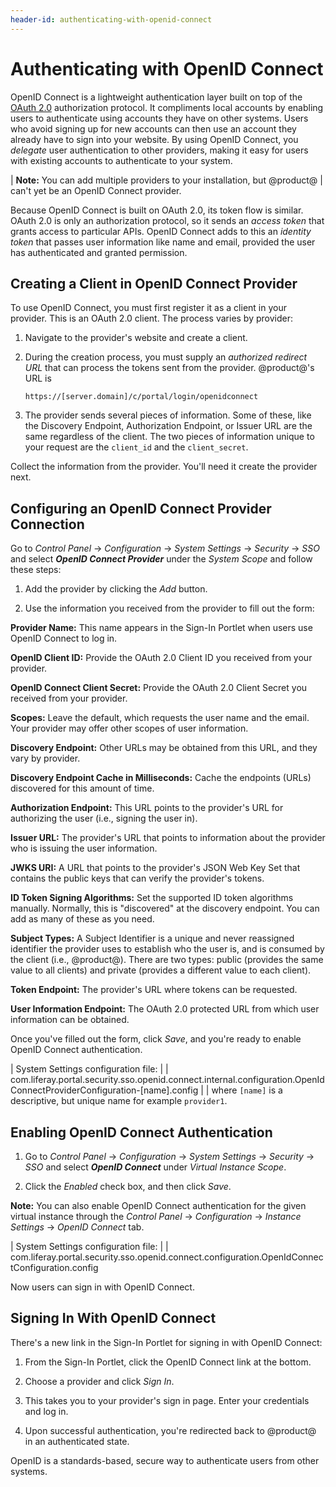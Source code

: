 ```yaml
---
header-id: authenticating-with-openid-connect
---
```


# Authenticating with OpenID Connect

OpenID Connect is a lightweight authentication layer built on top of the 
[OAuth 2.0](/docs/7-2/deploy/-/knowledge_base/d/oauth-2-0) 
authorization protocol. It compliments local accounts by enabling users to
authenticate using accounts they have on other systems. Users who avoid signing
up for new accounts can then use an account they already have to sign into your
website. By using OpenID Connect, you *delegate* user authentication to other
providers, making it easy for users with existing accounts to authenticate to
your system. 

| **Note:** You can add multiple providers to your installation, but @product@
| can't yet be an OpenID Connect provider.

Because OpenID Connect is built on OAuth 2.0, its token flow is similar. OAuth
2.0 is only an authorization protocol, so it sends an *access token* that grants
access to particular APIs. OpenID Connect adds to this an *identity token* that
passes user information like name and email, provided the user has authenticated
and granted permission. 

## Creating a Client in OpenID Connect Provider

To use OpenID Connect, you must first register it as a client in your provider.
This is an OAuth 2.0 client. The process varies by provider: 

1.  Navigate to the provider's website and create a client. 

2.  During the creation process, you must supply an *authorized redirect URL*
    that can process the tokens sent from the provider. @product@'s URL is

        https://[server.domain]/c/portal/login/openidconnect

3.  The provider sends several pieces of information. Some of these, like
    the Discovery Endpoint, Authorization Endpoint, or Issuer URL are the same
    regardless of the client. The two pieces of information unique to your
    request are the `client_id` and the `client_secret`. 

Collect the information from the provider. You'll need it create the provider
next. 

## Configuring an OpenID Connect Provider Connection

Go to *Control Panel* &rarr; *Configuration* &rarr; *System Settings* &rarr;
*Security* &rarr; *SSO* and select ***OpenID Connect Provider*** under the *System Scope* and follow these steps: 

1.  Add the provider by clicking the *Add* button. 

2.  Use the information you received from the provider to fill out the form: 

**Provider Name:** This name appears in the Sign-In Portlet when users use
OpenID Connect to log in. 

**OpenID Client ID:** Provide the OAuth 2.0 Client ID you received from your
provider. 

**OpenID Connect Client Secret:** Provide the OAuth 2.0 Client Secret you
received from your provider. 

**Scopes:** Leave the default, which requests the user name and the email. Your
provider may offer other scopes of user information. 

**Discovery Endpoint:** Other URLs may be obtained from this URL, and they vary
by provider. 

**Discovery Endpoint Cache in Milliseconds:** Cache the endpoints (URLs)
discovered for this amount of time. 

**Authorization Endpoint:** This URL points to the provider's URL for
authorizing the user (i.e., signing the user in). 

**Issuer URL:** The provider's URL that points to information about the provider
who is issuing the user information. 

**JWKS URI:** A URL that points to the provider's JSON Web Key Set that contains
the public keys that can verify the provider's tokens. 

**ID Token Signing Algorithms:** Set the supported ID token algorithms manually.
Normally, this is "discovered" at the discovery endpoint. You can add as many of
these as you need. 

**Subject Types:** A Subject Identifier is a unique and never reassigned
identifier the provider uses to establish who the user is, and is consumed by
the client (i.e., @product@). There are two types: public (provides the same
value to all clients) and private (provides a different value to each client). 

**Token Endpoint:** The provider's URL where tokens can be requested. 

**User Information Endpoint:** The OAuth 2.0 protected URL from which user
information can be obtained. 

Once you've filled out the form, click *Save*, and you're ready to enable OpenID
Connect authentication. 

| System Settings configuration file:
| 
|     com.liferay.portal.security.sso.openid.connect.internal.configuration.OpenIdConnectProviderConfiguration-[name].config
| 
| where `[name]` is a descriptive, but unique name for example `provider1`.

## Enabling OpenID Connect Authentication

1. Go to *Control Panel* &rarr; *Configuration* &rarr; *System Settings*
   &rarr; *Security* &rarr; *SSO* and select ***OpenID Connect*** under *Virtual Instance Scope*. 

2. Click the *Enabled* check box, and then click *Save*. 

**Note:** You can also enable OpenID Connect authentication for the given
virtual instance through the *Control Panel* &rarr; *Configuration* &rarr;
*Instance Settings* &rarr; *OpenID Connect* tab.

| System Settings configuration file:
| 
|     com.liferay.portal.security.sso.openid.connect.configuration.OpenIdConnectConfiguration.config

Now users can sign in with OpenID Connect. 

## Signing In With OpenID Connect

There's a new link in the Sign-In Portlet for signing in with OpenID Connect: 

1.  From the Sign-In Portlet, click the OpenID Connect link at the bottom. 

2.  Choose a provider and click *Sign In*. 

3.  This takes you to your provider's sign in page. Enter your credentials and
    log in. 

4.  Upon successful authentication, you're redirected back to @product@ in an
    authenticated state. 

OpenID is a standards-based, secure way to authenticate users from other
systems. 
